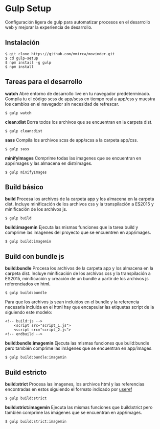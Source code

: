 # Gulp Setup
Configuración ligera de gulp para automatizar procesos en el desarrollo web y mejorar la experiencia de desarrollo.

## Instalación
```
$ git clone https://github.com/mmirca/movinder.git
$ cd gulp-setup
$ npm install -g gulp
$ npm install
```

## Tareas para el desarrollo
**watch** Abre entorno de desarrollo live en tu navegador predeterminado. Compila tu el código scss de app/scss en tiempo real a app/css y muestra los cambios en el navegador sin necesidad de refrescar.
```
$ gulp watch
```
**clean:dist** Borra todos los archivos que se encuentran en la carpeta dist.
```
$ gulp clean:dist
```
**sass** Compila los archivos scss de app/scss a la carpeta app/css.
```
$ gulp sass
```
**minifyImages** Comprime todas las imagenes que se encuentran en app/images y las almacena en dist/images.
```
$ gulp minifyImages
```

## Build básico
**build** Procesa los archivos de la carpeta app y los almacena en la carpeta dist. Incluye minificación de los archivos css y la transpilación a ES2015 y minificación de los archivos js.
```
$ gulp build
```
**build:imagemin** Ejecuta las mismas funciones que la tarea build y comprime las imagenes del proyecto que se encuentren en app/images.
```
$ gulp build:imagemin
```

## Build con bundle js
**build:bundle** Procesa los archivos de la carpeta app y los almacena en la carpeta dist. Incluye minificación de los archivos css y la transpilación a ES2015, minificación y creación de un bundle a partir de los archivos js referenciados en html.
```
$ gulp build:bundle
```
Para que los archivos js sean incluidos en el bundle y la referencia necesaria incluida en el html hay que encapsular las etiquetas script de la siguiendo este modelo:
```
<!-- build:js -->
    <script src="script_1.js">
    <script src="script_2.js">
<!-- endbuild -->
```

**build:bundle:imagemin** Ejecuta las mismas funciones que build:bundle pero también comprime las imágenes que se encuentran en app/images.
```
$ gulp build:bundle:imagemin
```

## Build estricto
**build:strict** Procesa las imagenes, los archivos html y las referencias encontradas en estos siguiendo el formato indicado por [useref](https://www.npmjs.com/package/gulp-useref)
```
$ gulp build:strict
```
**build:strict:imagemin** Ejecuta las mismas funciones que build:strict pero también comprime las imágenes que se encuentran en app/images.
```
$ gulp build:strict:imagemin
```
